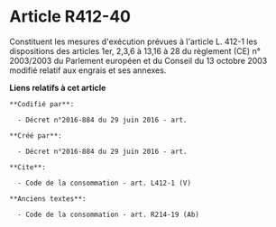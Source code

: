 # Article R412-40

Constituent les mesures d'exécution prévues à l'article L. 412-1 les dispositions des articles 1er, 2,3,6 à 13,16 à 28 du
règlement (CE) n° 2003/2003 du Parlement européen et du Conseil du 13 octobre 2003 modifié relatif aux engrais et ses
annexes.

**Liens relatifs à cet article**

	**Codifié par**:

	  - Décret n°2016-884 du 29 juin 2016 - art.

	**Créé par**:

	  - Décret n°2016-884 du 29 juin 2016 - art.

	**Cite**:

	  - Code de la consommation - art. L412-1 (V)

	**Anciens textes**:

	  - Code de la consommation - art. R214-19 (Ab)

